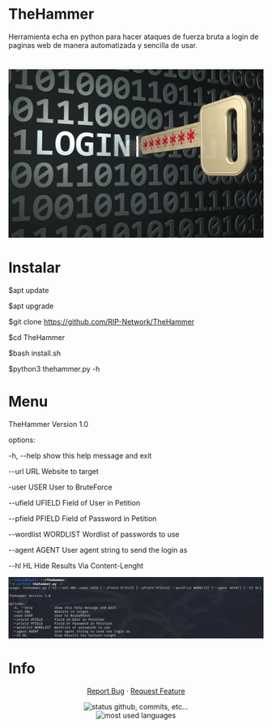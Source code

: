 # TheHammer
Herramienta echa en python para hacer ataques de fuerza bruta a login de paginas web de manera automatizada y sencilla de usar.
#
![Screenshot](foto1.png)
# Instalar
$apt update

$apt upgrade

$git clone https://github.com/RIP-Network/TheHammer

$cd TheHammer

$bash install.sh

$python3 thehammer.py -h

# Menu
TheHammer Version 1.0

options:

-h, --help           show this help message and exit

--url URL            Website to target

-user USER           User to BruteForce

--ufield UFIELD      Field of User in Petition

--pfield PFIELD      Field of Password in Petition

--wordlist WORDLIST  Wordlist of passwords to use

--agent AGENT        User agent string to send the login as

--hl HL              Hide Results Via Content-Lenght

![Screenshot](foto2.png)


# Info
  <p align="center">
    <a href="https://github.com/RIP-Network/TheHammer/issues/new?assignees=&labels=bug&template=bug_report.md&title=">Report Bug</a>
    ·
    <a href="https://github.com/RIP-Network/TheHammer/issues">Request Feature</a>
  </p>

<p align="center">
    <img alt="status github, commits, etc..." width="500px" src="https://github-readme-stats.vercel.app/api?username=RIP-Network&count_private=true&show_icons=true&custom_title=Github&theme=algolia&bg_color=0,000000,130F40&layout=compact&border_radius=8"
    /> <br>
    <img alt="most used languages" width="500px" src="https://github-readme-stats.vercel.app/api/top-langs/?username=RIP-Network&count_private=true&theme=algolia&bg_color=0,000000,130F40&layout=compact&border_radius=8&langs_count=20"/>
</p>

 
